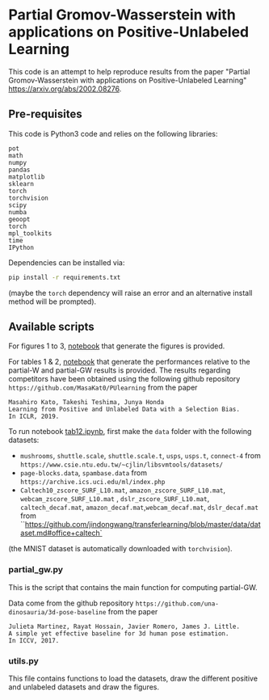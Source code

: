 # Partial Gromov-Wasserstein with applications on Positive-Unlabeled Learning 

This code is an attempt to help reproduce results from the paper "Partial Gromov-Wasserstein with applications on Positive-Unlabeled Learning" https://arxiv.org/abs/2002.08276.

## Pre-requisites

This code is Python3 code and relies on the following libraries:

```
pot
math
numpy
pandas
matplotlib
sklearn
torch
torchvision
scipy
numba
geoopt
torch
mpl_toolkits
time
IPython
```

Dependencies can be installed via:

```bash
pip install -r requirements.txt
```

(maybe the `torch` dependency will raise an error and an alternative install method will be prompted).

## Available scripts

For figures 1 to 3, [notebook](Fig123.ipynb) that generate the figures is provided.

For tables 1 & 2, [notebook](tab12.ipynb) that generate the performances relative to the partial-W and partial-GW results is provided. The results regarding competitors have been obtained using the following github repository `https://github.com/MasaKat0/PUlearning` from the paper 

```
Masahiro Kato, Takeshi Teshima, Junya Honda 
Learning from Positive and Unlabeled Data with a Selection Bias. 
In ICLR, 2019.
```

To run notebook [tab12.ipynb](tab12.ipynb), first make the `data` folder with the following datasets:

- `mushrooms`, `shuttle.scale`, `shuttle.scale.t`, `usps`, `usps.t`, `connect-4`  from `https://www.csie.ntu.edu.tw/~cjlin/libsvmtools/datasets/`
- `page-blocks.data`, `spambase.data` from `https://archive.ics.uci.edu/ml/index.php`
- `Caltech10_zscore_SURF_L10.mat`, `amazon_zscore_SURF_L10.mat`, `webcam_zscore_SURF_L10.mat` , `dslr_zscore_SURF_L10.mat`, `caltech_decaf.mat`, `amazon_decaf.mat`,`webcam_decaf.mat`, `dslr_decaf.mat` from ``https://github.com/jindongwang/transferlearning/blob/master/data/dataset.md#office+caltech`

(the MNIST dataset is automatically downloaded with `torchvision`).

### partial_gw.py

This is the script that contains the main function for computing partial-GW.  

Data come from the github repository 
`https://github.com/una-dinosauria/3d-pose-baseline` from the paper 

```
Julieta Martinez, Rayat Hossain, Javier Romero, James J. Little. 
A simple yet effective baseline for 3d human pose estimation. 
In ICCV, 2017.
```

### utils.py

This file contains functions to load the datasets, draw the different positive and unlabeled datasets and draw the figures.

